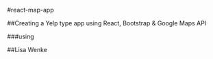 #react-map-app

##Creating a Yelp type app using React, Bootstrap & Google Maps API

###using



##Lisa Wenke
